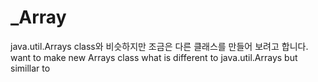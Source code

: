 # _Array
java.util.Arrays class와 비슷하지만 조금은 다른 클래스를 만들어 보려고 합니다.
want to make new Arrays class what is different to java.util.Arrays but simillar to 
